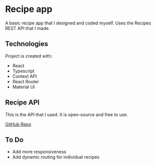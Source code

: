 # Recipe app
A basic recipe app that I designed and coded myself. Uses the Recipes REST API that I made.

## Technologies
Project is created with:
* React
* Typescript
* Context API
* React Router
* Material UI

## Recipe API
This is the API that I used. It is open-source and free to use. 

[GitHub Repo](https://github.com/kutaui/recipes-api)

## To Do
* Add more responsiveness
* Add dynamic routing for individual recipes
